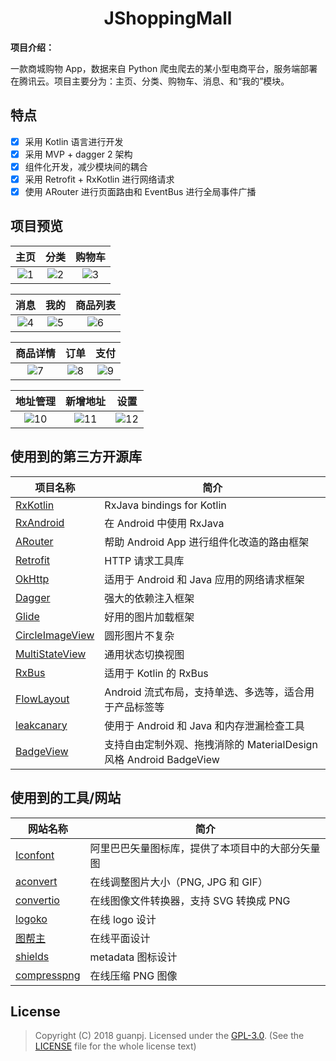 <h1 align="center">JShoppingMall</h1>

**项目介绍：**

一款商城购物 App，数据来自 Python 爬虫爬去的某小型电商平台，服务端部署在腾讯云。项目主要分为：主页、分类、购物车、消息、和“我的”模块。

## 特点

- [x] 采用 Kotlin 语言进行开发
- [x] 采用 MVP + dagger 2 架构
- [x] 组件化开发，减少模块间的耦合
- [x] 采用 Retrofit + RxKotlin 进行网络请求
- [x] 使用 ARouter 进行页面路由和 EventBus 进行全局事件广播

## 项目预览

| 主页 | 分类 | 购物车 |
|:-:|:-:|:-:|
| ![1](https://my-bucket-1251125515.cos.ap-guangzhou.myqcloud.com/JShoppingMall/1main.png) | ![2](https://my-bucket-1251125515.cos.ap-guangzhou.myqcloud.com/JShoppingMall/2category.png) | ![3](https://my-bucket-1251125515.cos.ap-guangzhou.myqcloud.com/JShoppingMall/3cart.png) |

| 消息 | 我的 | 商品列表 |
|:-:|:-:|:-:|
| ![4](https://my-bucket-1251125515.cos.ap-guangzhou.myqcloud.com/JShoppingMall/4message.png) | ![5](https://my-bucket-1251125515.cos.ap-guangzhou.myqcloud.com/JShoppingMall/5mine.png) | ![6](https://my-bucket-1251125515.cos.ap-guangzhou.myqcloud.com/JShoppingMall/6good_list.png) |

| 商品详情 | 订单 | 支付 |
|:-:|:-:|:-:|
| ![7](https://my-bucket-1251125515.cos.ap-guangzhou.myqcloud.com/JShoppingMall/7good_detail.png) | ![8](https://my-bucket-1251125515.cos.ap-guangzhou.myqcloud.com/JShoppingMall/9order.png) | ![9](https://my-bucket-1251125515.cos.ap-guangzhou.myqcloud.com/JShoppingMall/9pay.png) |

| 地址管理 | 新增地址 | 设置 |
|:-:|:-:|:-:|
| ![10](https://my-bucket-1251125515.cos.ap-guangzhou.myqcloud.com/JShoppingMall/10address_list.png) | ![11](https://my-bucket-1251125515.cos.ap-guangzhou.myqcloud.com/JShoppingMall/11address_new.png) | ![12](https://my-bucket-1251125515.cos.ap-guangzhou.myqcloud.com/JShoppingMall/12setting.png) |

## 使用到的第三方开源库

项目名称 | 简介
  -------- | ------
[RxKotlin](https://github.com/ReactiveX/RxKotlin) | RxJava bindings for Kotlin
[RxAndroid](https://github.com/ReactiveX/RxAndroid) | 在 Android 中使用 RxJava
[ARouter](https://github.com/alibaba/ARouter) | 帮助 Android App 进行组件化改造的路由框架
[Retrofit](https://github.com/square/retrofit) | HTTP 请求工具库
[OkHttp](https://github.com/square/okhttp) | 适用于 Android 和 Java 应用的网络请求框架
[Dagger](https://github.com/google/dagger) | 强大的依赖注入框架
[Glide](https://github.com/bumptech/glide) |  好用的图片加载框架
[CircleImageView](https://github.com/hdodenhof/CircleImageView) | 圆形图片不复杂
[MultiStateView](https://github.com/Kennyc1012/MultiStateView) | 通用状态切换视图
[RxBus](https://github.com/Dimezis/RxBus) | 适用于 Kotlin 的 RxBus
[FlowLayout](https://github.com/Kennyc1012/MultiStateView) | Android 流式布局，支持单选、多选等，适合用于产品标签等
[leakcanary](https://github.com/square/leakcanary) | 使用于 Android 和 Java 和内存泄漏检查工具
[BadgeView](https://github.com/qstumn/BadgeView) | 支持自由定制外观、拖拽消除的 MaterialDesign 风格 Android BadgeView

## 使用到的工具/网站

网站名称 | 简介
  -------- | ------
[Iconfont](http://www.iconfont.cn/) | 阿里巴巴矢量图标库，提供了本项目中的大部分矢量图
[aconvert](https://www.aconvert.com/cn/image/resize/) | 在线调整图片大小（PNG, JPG 和 GIF）
[convertio](https://convertio.co/zh/png-converter/) | 在线图像文件转换器，支持 SVG 转换成 PNG
[logoko](http://www.logoko.com.cn/design) | 在线 logo 设计
[图帮主](http://www.tubangzhu.com/) | 在线平面设计
[shields](https://shields.io/) | metadata 图标设计
[compresspng](https://compresspng.com/zh/) | 在线压缩 PNG 图像


## License
> Copyright (C) 2018 guanpj.
> Licensed under the [GPL-3.0](https://www.gnu.org/licenses/gpl.html).
> (See the [LICENSE](https://github.com/guanpj/JShoppingMall/blob/master/LICENSE) file for the whole license text)
